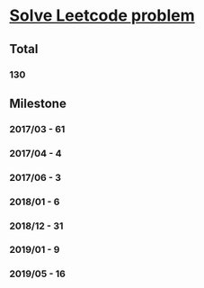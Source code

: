 # [Solve Leetcode problem](https://leetcode.com/)

## Total
### 130

## Milestone
### 2017/03 - 61
### 2017/04 - 4
### 2017/06 - 3
### 2018/01 - 6
### 2018/12 - 31
### 2019/01 - 9
### 2019/05 - 16
